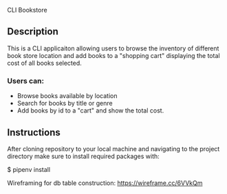 CLI Bookstore

## Description
This is a CLI applicaiton allowing users to browse the inventory of different book store location and add books to a "shopping cart" displaying the total cost of all books selected. 

### Users can:
- Browse books available by location
- Search for books by title or genre
- Add books by id to a "cart" and show the total cost. 

## Instructions

After cloning repository to your local machine and navigating to the project directory make sure to install required packages with:

$ pipenv install

Wireframing for db table construction: https://wireframe.cc/6VVkQm

